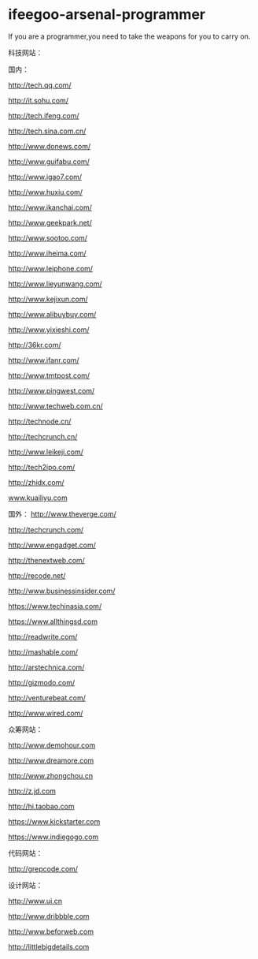 # ifeegoo-arsenal-programmer
If you are a programmer,you need to take the weapons for you to carry on.


科技网站：

国内：

http://tech.qq.com/

http://it.sohu.com/

http://tech.ifeng.com/

http://tech.sina.com.cn/

http://www.donews.com/

http://www.guifabu.com/

http://www.igao7.com/

http://www.huxiu.com/

http://www.ikanchai.com/

http://www.geekpark.net/

http://www.sootoo.com/

http://www.iheima.com/

http://www.leiphone.com/

http://www.lieyunwang.com/

http://www.kejixun.com/

http://www.alibuybuy.com/

http://www.yixieshi.com/

http://36kr.com/

http://www.ifanr.com/

http://www.tmtpost.com/

http://www.pingwest.com/

http://www.techweb.com.cn/

http://technode.cn/

http://techcrunch.cn/

http://www.leikeji.com/

http://tech2ipo.com/

http://zhidx.com/

www.kuailiyu.com

国外：
http://www.theverge.com/

http://techcrunch.com/

http://www.engadget.com/

http://thenextweb.com/

http://recode.net/

http://www.businessinsider.com/

https://www.techinasia.com/

https://www.allthingsd.com

http://readwrite.com/

http://mashable.com/

http://arstechnica.com/

http://gizmodo.com/

http://venturebeat.com/

http://www.wired.com/

众筹网站：

http://www.demohour.com

http://www.dreamore.com

http://www.zhongchou.cn

http://z.jd.com

http://hi.taobao.com

https://www.kickstarter.com

https://www.indiegogo.com

代码网站：

http://grepcode.com/

设计网站：

http://www.ui.cn

http://www.dribbble.com

http://www.beforweb.com

http://littlebigdetails.com
